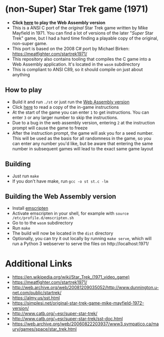 # (non-Super) Star Trek game (1971)
* **Click [here](https://busfahrer.github.io/st71/) to play the Web Assembly version**
* This is a ANSI C port of the *original* Star Trek game written by Mike Mayfield in 1971. You can find a lot of versions of the later "*Super* Star Trek" game, but I had a hard time finding a playable copy of the original, non-super game.
* This port is based on the 2008 C# port by Michael Birken: https://meatfighter.com/startrek1971/
* This repository also contains tooling that compiles the C game into a Web Assembly application. It's located in the `wasm` subdirectory
* This is compliant to ANSI C89, so it should compile on just about anything

## How to play
- Build it and run `./st` or just run the [Web Assembly version](https://busfahrer.github.io/st71/)
- Click [here](./help.txt) to read a copy of the in-game instructions
- At the start of the game you can enter `1` to get instructions. You can enter `3` or any larger number to skip the instructions.
- Due to a bug in the web assembly version, entering `2` at the instruction prompt will cause the game to freeze
- After the instruction prompt, the game will ask you for a seed number. This will be used as the basis for all randomness in the game, so you can enter any number you'd like, but be aware that entering the same number in subsequent games will lead to the exact same game layout

## Building
* Just run `make`
* If you don't have make, run `gcc -o st st.c -lm`

## Building the Web Assembly version
- Install [emscripten](https://emscripten.org/)
- Activate emscripten in your shell, for example with `source /etc/profile.d/emscripten.sh`
- Go to to the `wasm` subdirectory
- Run `make`
- The build will now be located in the `dist` directory
- Optionally, you can try it out locally by running `make serve`, which will run a Python 3 webserver to serve the files on http://localhost:1971/

# Additional Links
* https://en.wikipedia.org/wiki/Star_Trek_(1971_video_game)
* https://meatfighter.com/startrek1971/
* http://web.archive.org/web/20081209035052/http://www.dunnington.u-net.com/public/startrek/
* https://almy.us/sst.html
* https://simplesi.net/original-star-trek-game-mike-mayfield-1972-version/
* http://www.catb.org/~esr/super-star-trek/
* http://www.catb.org/~esr/super-star-trek/sst-doc.html
* https://web.archive.org/web/20060822203937/www3.sympatico.ca/maury/games/space/star_trek.html

